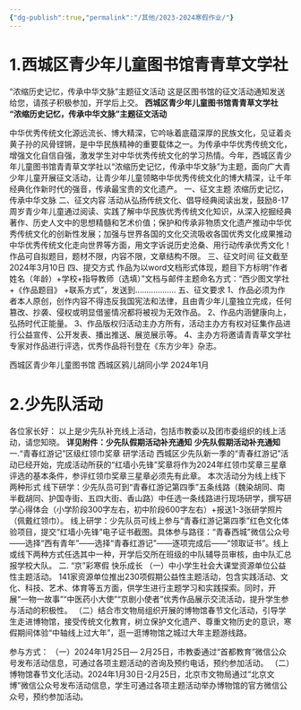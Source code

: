 ```yaml
---
{"dg-publish":true,"permalink":"/其他/2023-2024寒假作业/"}
---
```


# 1.西城区青少年儿童图书馆青青草文学社
“浓缩历史记忆，传承中华文脉”主题征文活动
这是区图书馆的征文活动通知发送给您，请孩子积极参加，开学后上交。
**西城区青少年儿童图书馆青青草文学社
“浓缩历史记忆，传承中华文脉”主题征文活动**
 
中华优秀传统文化源远流长、博大精深，它吟咏着底蕴深厚的民族文化，见证着炎黄子孙的风骨铿锵，是中华民族精神的重要载体之一。为传承中华优秀传统文化，增强文化自信自强，激发学生对中华优秀传统文化的学习热情。今年，西城区青少年儿童图书馆青青草文学社以“浓缩历史记忆，传承中华文脉”为主题，面向广大青少年儿童开展征文活动，让青少年儿童领略中华优秀传统文化的博大精深，让千年经典化作新时代的强音，传承最宝贵的文化遗产。
一、征文主题
浓缩历史记忆，传承中华文脉
二、征文内容
活动从弘扬传统文化、倡导经典阅读出发，鼓励8-17周岁青少年儿童通过阅读、实践了解中华民族优秀传统文化知识，从深入挖掘经典著作、历史人文中的思想精髓和艺术价值；保护和传承非物质文化遗产推动中华优秀传统文化的创新性发展；加强与世界各国的文化交流吸收各国优秀文化成果推动中华优秀传统文化走向世界等方面，用文字诉说历史沧桑、用行动传承优秀文化！作品可自拟题目，题材不限，内容不限，文章结构不限。
三、征文时间
征文截至2024年3月10日
四、提交方式
作品为以word文档形式体现，题目下方标明“作者姓名（年龄）+学校+指导教师（选填）”文档与邮件主题命名方式：“西少图文学社+《作品题目》 +联系方式”，发送到………………
五、征文要求
1、作品必须为作者本人原创，创作内容不得违反我国宪法和法律，且由青少年儿童独立完成，任何篡改、抄袭、侵权或明显借鉴情况都将被视为无效作品。
2、作品内涵健康向上，弘扬时代正能量。
3、作品版权归活动主办方所有，活动主办方有权对征集作品进行公益宣传、公开发表、播出推送、展览展示等。
4、主办方将邀请青青草文学社专家对作品进行评选，优秀作品将刊登在《东方少年》杂志。
 
西城区青少年儿童图书馆
西城区鸦儿胡同小学
2024年1月

# 2.少先队活动
各位家长好：
以上是少先队补充线上活动，包括市教委以及团市委组织的线上活动，请您知晓。
**详见附件：少先队假期活动补充通知**
**少先队假期活动补充通知**
一.“青春红游记”区级红领巾奖章 研学活动
西城区少先队新一季的“青春红游记”活动已经开始，完成活动所获的“红墙小先锋”奖章将作为2024年红领巾奖章三星章评选的基本条件，参评红领巾奖章三星章必须先有此章。
本次活动分为线上线下两种形式
线下研学：少先队员可到“青春红游记第四季”五条线路（魏染胡同、南半截胡同、护国寺街、五四大街、香山路）中任选一条线路进行现场研学，撰写研学心得体会（小学阶段300字左右，初中阶段600字左右）+报送1-3张研学照片（佩戴红领巾）。
线上研学：少先队员可线上参与“青春红游记第四季”红色文化体验项目，提交“红墙小先锋”电子证书截图。具体参与路径：“青春西城”微信公众号——选择“西有青年”——选择“青春红游记”——逐项完成后——“领取证书”。线上或线下两种方式任选其中一种，开学后交所在班级的中队辅导员审核，由中队汇总报学校大队。
二. “京”彩寒假 快乐成长
（一）中小学生社会大课堂资源单位公益性主题活动。
141家资源单位推出230项假期公益性主题活动，包含实践活动、文化、科技、艺术、体育等五方面，供学生进行主题学习和实践探索。同时，开展“一物一故事”“中医药小大使”“京剧小使者”优秀作品展示交流活动，提升学生参与活动的积极性。
（二）结合市文物局组织开展的博物馆春节文化活动，引导学生走进博物馆，接受传统文化教育，树立保护文化遗产、尊重文物历史的意识，寒假期间体验“中轴线上过大年”，逛一逛博物馆之城过大年主题游线路。
 
参与方式：
（一）2024年1月25日— 2月25日，市教委通过“首都教育”微信公众号发布活动信息，可通过各项主题活动的咨询及预约电话，预约参加活动。
（二）博物馆春节文化活动。2024年1月30日-2月25日，北京市文物局通过“北京文博”微信公众号发布活动信息，学生可通过各项主题活动举办博物馆的官方微信公众号，预约参加活动。